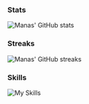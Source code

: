 ### Stats

![Manas' GitHub stats](https://github-readme-stats.vercel.app/api?username=manasrawat&count_private=true&hide_rank=true&show_icons=true&hide_title=true&include_all_commits=true&border_color=d0d7de&text_color=24292f&icon_color=57606a&bg_color=ffffff&border_radius=6&disable_animations=true&text_bold=false)

### Streaks

![Manas' GitHub streaks](https://streak-stats.demolab.com?user=manasrawat&border=d0d7de&border_radius=6&date_format=j%20M%5B%20Y%5D&background=ffffff&stroke=d0d7de&ring=0969da&fire=0969da&currStreakNum=0969da&sideNums=24292f&currStreakLabel=0969da&dates=57606a&disable_animations=true)

### Skills

![My Skills](https://skillicons.dev/icons?i=java,cs,c,py,html,css,js,haskell,androidstudio,dotnet,firebase,pytorch,spring,postgres,bash&perline=5&theme=light)
